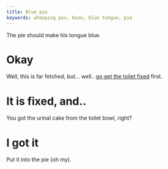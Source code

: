 ```yaml
---
title: Blue pie
keywords: whooping pox, bozo, blue tongue, pie
---
```


The pie should make his tongue blue.

# Okay
Well, this is far fetched, but... well.. [go get the toilet fixed](/02-hotel/08-toilet.md) first.

# It is fixed, and..
You got the urinal cake from the toilet bowl, right?

# I got it
Put it into the pie (oh my).